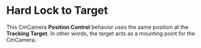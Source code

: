# Hard Lock to Target

This CmCamera __Position Control__ behavior uses the same position at the __Tracking Target__. In other words, the target acts as a mounting point for the CmCamera.

